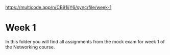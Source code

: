 https://multicode.app/n/CB91ijY6/sync/file/week-1

# Week 1

In this folder you will find all assignments from the mock exam for week 1 of the Networking course.
